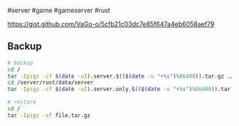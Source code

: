 #server #game #gameserver #rust

<https://gist.github.com/VaGo-o/5cfb21c03dc7e85f647a4eb6058aef79>

## Backup
```bash
# backup
cd /
tar -Ipigz -cf $(date -uI).server.$(($(date -u "+%s")%86400)).tar.gz ./server
cd /server/rust/data/server
tar -Ipigz -cf $(date -uI).server.only.$(($(date -u "+%s")%86400)).tar.gz ./rust

# restore
cd /
tar -Ipigz -xf file.tar.gz
```

